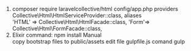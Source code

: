 
1. composer require laravelcollective/html
	config/app.php
		providers
			Collective\Html\HtmlServiceProvider::class,
	 	aliases	       
	        'HTML' => Collective\Html\HtmlFacade::class,
	        'Form'=> Collective\Html\FormFacade::class,
2. Elixir
	command: npm install
	Manual	        
		copy bootstrap files to public/assets
		edit file gulpfile.js
		comand gulp 
